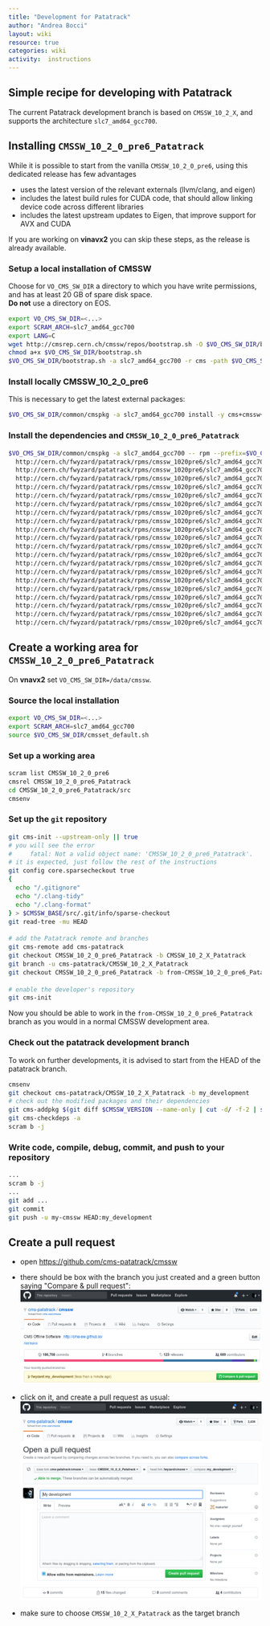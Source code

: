```yaml
---
title: "Development for Patatrack"
author: "Andrea Bocci"
layout: wiki
resource: true
categories: wiki
activity:  instructions
---
```


## Simple recipe for developing with Patatrack
The current Patatrack development branch is based on `CMSSW_10_2_X`, and supports the architecture `slc7_amd64_gcc700`.

## Installing `CMSSW_10_2_0_pre6_Patatrack`
While it is possible to start from the vanilla `CMSSW_10_2_0_pre6`, using this dedicated release has few advantages
  - uses the latest version of the relevant externals (llvm/clang, and eigen)
  - includes the latest build rules for CUDA code, that should allow linking device code across different libraries
  - includes the latest upstream updates to Eigen, that improve support for AVX and CUDA

If you are working on **vinavx2** you can skip these steps, as the release is already available.

### Setup a local installation of CMSSW
Choose for `VO_CMS_SW_DIR` a directory to which you have write permissions, and has at least 20 GB of spare disk space.  
**Do not** use a directory on EOS.

```bash
export VO_CMS_SW_DIR=<...>
export SCRAM_ARCH=slc7_amd64_gcc700
export LANG=C
wget http://cmsrep.cern.ch/cmssw/repos/bootstrap.sh -O $VO_CMS_SW_DIR/bootstrap.sh
chmod a+x $VO_CMS_SW_DIR/bootstrap.sh
$VO_CMS_SW_DIR/bootstrap.sh -a slc7_amd64_gcc700 -r cms -path $VO_CMS_SW_DIR setup
```

### Install locally CMSSW_10_2_0_pre6
This is necessary to get the latest external packages:
```bash
$VO_CMS_SW_DIR/common/cmspkg -a slc7_amd64_gcc700 install -y cms+cmssw+CMSSW_10_2_0_pre6
```

### Install the dependencies and `CMSSW_10_2_0_pre6_Patatrack`
```bash
$VO_CMS_SW_DIR/common/cmspkg -a slc7_amd64_gcc700 -- rpm --prefix=$VO_CMS_SW_DIR --nodeps -i \
  http://cern.ch/fwyzard/patatrack/rpms/cmssw_1020pre6/slc7_amd64_gcc700/external+cuda-toolfile+2.1-patatrack-1-1.slc7_amd64_gcc700.rpm
  http://cern.ch/fwyzard/patatrack/rpms/cmssw_1020pre6/slc7_amd64_gcc700/external+eigen+64060da8461a627eb25b5a7bc0616776068db58b-1-1.slc7_amd64_gcc700.rpm
  http://cern.ch/fwyzard/patatrack/rpms/cmssw_1020pre6/slc7_amd64_gcc700/external+eigen-toolfile+1.0-patatrack-1-1.slc7_amd64_gcc700.rpm
  http://cern.ch/fwyzard/patatrack/rpms/cmssw_1020pre6/slc7_amd64_gcc700/external+gbl+V02-01-03-patatrack-1-1.slc7_amd64_gcc700.rpm
  http://cern.ch/fwyzard/patatrack/rpms/cmssw_1020pre6/slc7_amd64_gcc700/external+gbl-toolfile+1.0-patatrack-1-1.slc7_amd64_gcc700.rpm
  http://cern.ch/fwyzard/patatrack/rpms/cmssw_1020pre6/slc7_amd64_gcc700/external+lwtnn+2.4-patatrack-1-1.slc7_amd64_gcc700.rpm
  http://cern.ch/fwyzard/patatrack/rpms/cmssw_1020pre6/slc7_amd64_gcc700/external+lwtnn-toolfile+1.0-patatrack-1-1.slc7_amd64_gcc700.rpm
  http://cern.ch/fwyzard/patatrack/rpms/cmssw_1020pre6/slc7_amd64_gcc700/external+professor2+2.2.1-patatrack-1-1.slc7_amd64_gcc700.rpm
  http://cern.ch/fwyzard/patatrack/rpms/cmssw_1020pre6/slc7_amd64_gcc700/external+professor2-toolfile+1.0-patatrack-1-1.slc7_amd64_gcc700.rpm
  http://cern.ch/fwyzard/patatrack/rpms/cmssw_1020pre6/slc7_amd64_gcc700/external+py2-tensorflow+1.6.0-patatrack-1-1.slc7_amd64_gcc700.rpm
  http://cern.ch/fwyzard/patatrack/rpms/cmssw_1020pre6/slc7_amd64_gcc700/external+py2-tensorflow-toolfile+1.0-patatrack-1-1.slc7_amd64_gcc700.rpm
  http://cern.ch/fwyzard/patatrack/rpms/cmssw_1020pre6/slc7_amd64_gcc700/external+python_tools+1.0-patatrack-1-1.slc7_amd64_gcc700.rpm
  http://cern.ch/fwyzard/patatrack/rpms/cmssw_1020pre6/slc7_amd64_gcc700/external+tensorflow+1.6.0-patatrack-1-1.slc7_amd64_gcc700.rpm
  http://cern.ch/fwyzard/patatrack/rpms/cmssw_1020pre6/slc7_amd64_gcc700/external+tensorflow-python3-sources+1.6.0-patatrack-1-1.slc7_amd64_gcc700.rpm
  http://cern.ch/fwyzard/patatrack/rpms/cmssw_1020pre6/slc7_amd64_gcc700/external+tensorflow-sources+1.6.0-patatrack-1-1.slc7_amd64_gcc700.rpm
  http://cern.ch/fwyzard/patatrack/rpms/cmssw_1020pre6/slc7_amd64_gcc700/external+tensorflow-toolfile+1.0-patatrack-1-1.slc7_amd64_gcc700.rpm
  http://cern.ch/fwyzard/patatrack/rpms/cmssw_1020pre6/slc7_amd64_gcc700/external+coral-toolfile+1.0-patatrack-1-1.slc7_amd64_gcc700.rpm
  http://cern.ch/fwyzard/patatrack/rpms/cmssw_1020pre6/slc7_amd64_gcc700/cms+coral+CORAL_2_3_21-patatrack-1-1.slc7_amd64_gcc700.rpm
  http://cern.ch/fwyzard/patatrack/rpms/cmssw_1020pre6/slc7_amd64_gcc700/cms+cmssw-tool-conf+44.0-patatrack-1-1.slc7_amd64_gcc700.rpm
  http://cern.ch/fwyzard/patatrack/rpms/cmssw_1020pre6/slc7_amd64_gcc700/cms+cmssw+CMSSW_10_2_0_pre6_Patatrack-1-1.slc7_amd64_gcc700.rpm
```

## Create a working area for `CMSSW_10_2_0_pre6_Patatrack`

On **vnavx2** set `VO_CMS_SW_DIR=/data/cmssw`.

### Source the local installation
```bash
export VO_CMS_SW_DIR=<...>
export SCRAM_ARCH=slc7_amd64_gcc700
source $VO_CMS_SW_DIR/cmsset_default.sh
```

### Set up a working area
```bash
scram list CMSSW_10_2_0_pre6
cmsrel CMSSW_10_2_0_pre6_Patatrack
cd CMSSW_10_2_0_pre6_Patatrack/src
cmsenv
```

### Set up the `git` repository
```bash
git cms-init --upstream-only || true
# you will see the error
#     fatal: Not a valid object name: 'CMSSW_10_2_0_pre6_Patatrack'.
# it is expected, just follow the rest of the instructions
git config core.sparsecheckout true
{
  echo "/.gitignore"
  echo "/.clang-tidy"
  echo "/.clang-format"
} > $CMSSW_BASE/src/.git/info/sparse-checkout
git read-tree -mu HEAD

# add the Patatrack remote and branches
git cms-remote add cms-patatrack
git checkout CMSSW_10_2_0_pre6_Patatrack -b CMSSW_10_2_X_Patatrack
git branch -u cms-patatrack/CMSSW_10_2_X_Patatrack
git checkout CMSSW_10_2_0_pre6_Patatrack -b from-CMSSW_10_2_0_pre6_Patatrack

# enable the developer's repository
git cms-init
```

Now you should be able to work in the `from-CMSSW_10_2_0_pre6_Patatrack` branch as you would in a normal CMSSW development area.

### Check out the patatrack development branch
To work on further developments, it is advised to start from the HEAD of the patatrack branch.

```bash
cmsenv
git checkout cms-patatrack/CMSSW_10_2_X_Patatrack -b my_development
# check out the modified packages and their dependencies
git cms-addpkg $(git diff $CMSSW_VERSION --name-only | cut -d/ -f-2 | sort -u)
git cms-checkdeps -a
scram b -j
```

### Write code, compile, debug, commit, and push to your repository
```bash
...
scram b -j
...
git add ...
git commit
git push -u my-cmssw HEAD:my_development
```

## Create a pull request
  - open https://github.com/cms-patatrack/cmssw

  - there should be box with the branch you just created and a green button saying "Compare & pull request":
    ![Compare & pull request](screenshot1.png "Compare & pull request")

  - click on it, and create a pull request as usual:
    ![Create a pull request](screenshot2.png "Create a request")

  - make sure to choose `CMSSW_10_2_X_Patatrack` as the target branch
